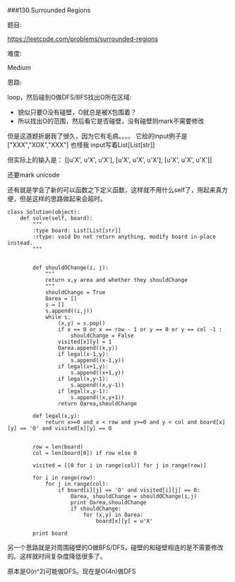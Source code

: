 ###130.Surrounded Regions

题目:

<https://leetcode.com/problems/surrounded-regions>


难度:

Medium


思路:

loop，然后碰到O做DFS/BFS找出O所在区域:

- 貌似只要O没有碰壁，O就总是被X包围着？
- 所以找出O的范围，然后看它是否碰壁，没有碰壁则mark不需要修改

但是这道题折磨我了很久，因为它有毛病。。。。
它给的input例子是
["XXX","XOX","XXX"]
也怪我 input写着List[List[str]]

但实际上的输入是：
[[u'X', u'X', u'X'], [u'X', u'X', u'X'], [u'X', u'X', u'X']]


还要mark unicode

还有就是学会了新的可以函数之下定义函数，这样就不用什么self了，用起来真方便，但是这样的思路做起来会超时。



```
class Solution(object):
    def solve(self, board):
        """
        :type board: List[List[str]]
        :rtype: void Do not return anything, modify board in-place instead.
        """


        def shouldOChange(i, j):
            """
            return x,y area and whether they shouldChange
            """
            shouldChange = True
            Oarea = []
            s = []
            s.append((i,j))
            while s:
                (x,y) = s.pop()
                if x == 0 or x == row - 1 or y == 0 or y == col -1 :
                    shouldChange = False
                visited[x][y] = 1
                Oarea.append((x,y))
                if legal(x-1,y):
                    s.append((x-1,y))
                if legal(x+1,y):
                    s.append((x+1,y))
                if legal(x,y-1):
                    s.append((x,y-1))
                if legal(x,y-1):
                    s.append((x,y+1))
                return Oarea,shouldChange

        def legal(x,y):
            return x>=0 and x < row and y>=0 and y < col and board[x][y] == 'O' and visited[x][y] == 0

        
        row = len(board)
        col = len(board[0]) if row else 0

        visited = [[0 for i in range(col)] for j in range(row)]

        for i in range(row):
            for j in range(col):
                if board[i][j] == 'O' and visited[i][j] == 0:
                    Oarea, shouldChange = shouldOChange(i,j)
                    print Oarea,shouldChange
                    if shouldChange:
                        for (x,y) in Oarea:
                            board[x][y] = u'X'

        print board
```


另一个思路就是对周围碰壁的O做BFS/DFS，碰壁的和碰壁相连的是不需要修改的。这样就时间复杂度降低很多了。

原本是O(n^2)可能做DFS。现在是O(4n)做DFS

